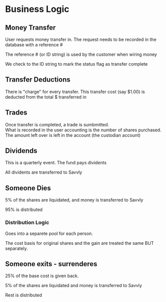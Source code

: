 # Business Logic 


## Money Transfer
User requests money transfer in.  The request needs to be recorded in the database with a reference #

The reference # (or ID string) is used by the customer when wiring money

We check to the ID string to mark the status flag as transfer complete

## Transfer Deductions
There is "charge" for every transfer. This transfer cost (say $1.00) is deducted from the total $ transferred in

## Trades
Once transfer is completed, a trade is sumbmitted.  
What is recorded in the user accounting is the number of shares purchased.
The amount left over is left in the account (the custodian account)


## Dividends
This is a quarterly event.  The fund pays dividents

All dividents are transferred to Savvly


## Someone Dies
5% of the shares are liquidated, and money is transferred to Savvly

95% is distributed

### Distribution Logic
Goes into a separete pool for each person. 

The cost basis for original shares and the gain are treated the same BUT separately.  



## Someone exits - surrenderes

25% of the base cost is given back.  

5% of the shares are liquidated and money is transferred to Savvly

Rest is distributed









